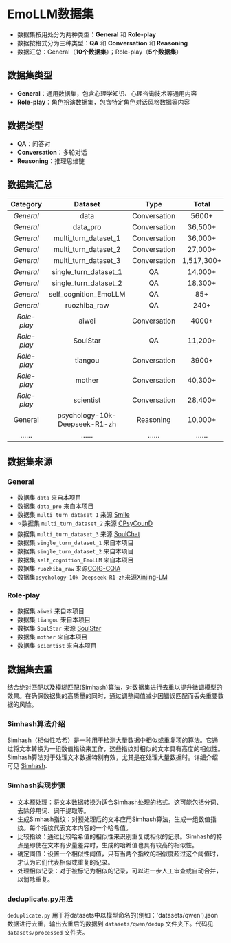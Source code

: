 # EmoLLM数据集

* 数据集按用处分为两种类型：**General** 和 **Role-play**
* 数据按格式分为三种类型：**QA** 和 **Conversation** 和 **Reasoning**
* 数据汇总：General（**10个数据集**）；Role-play（**5个数据集**）

## 数据集类型

* **General**：通用数据集，包含心理学知识、心理咨询技术等通用内容
* **Role-play**：角色扮演数据集，包含特定角色对话风格数据等内容

## 数据类型

* **QA**：问答对
* **Conversation**：多轮对话
* **Reasoning**：推理思维链

## 数据集汇总

|   Category  |        Dataset        |     Type     |  Total  |
| :---------: | :-------------------: | :----------: | :-----: |
|  *General*  |         data          | Conversation |  5600+  |
|  *General*  |       data_pro        | Conversation | 36,500+ |
|  *General*  | multi_turn_dataset_1  | Conversation | 36,000+ |
|  *General*  | multi_turn_dataset_2  | Conversation | 27,000+ |
|  *General*  | multi_turn_dataset_3  | Conversation | 1,517,300+ |
|  *General*  | single_turn_dataset_1 |      QA      | 14,000+ |
|  *General*  | single_turn_dataset_2 |      QA      | 18,300+ |
|  *General*  | self_cognition_EmoLLM |      QA      |   85+   |
|  *General*  |      ruozhiba_raw     |      QA      |   240+  |
| *Role-play* |         aiwei         | Conversation |  4000+  |
| *Role-play* |       SoulStar        |      QA      | 11,200+ |
| *Role-play* |        tiangou        | Conversation |  3900+  |
| *Role-play* |        mother         | Conversation | 40,300+ |
| *Role-play* |       scientist       | Conversation | 28,400+ |
| General | psychology-10k-Deepseek-R1-zh | Reasoning | 10,000+ |
|     ……      |          ……           |      ……      |   ……    |

## 数据集来源

### **General**

* 数据集 `data` 来自本项目
* 数据集 `data_pro` 来自本项目
* 数据集 `multi_turn_dataset_1` 来源 [Smile](https://github.com/qiuhuachuan/smile)
* ⭐数据集 `multi_turn_dataset_2` 来源 [CPsyCounD](https://github.com/CAS-SIAT-XinHai/CPsyCoun)
* 数据集 `multi_turn_dataset_3` 来源 [SoulChat](https://github.com/scutcyr/SoulChat)
* 数据集 `single_turn_dataset_1` 来自本项目
* 数据集 `single_turn_dataset_2` 来自本项目
* 数据集 `self_cognition_EmoLLM` 来自本项目
* 数据集 `ruozhiba_raw` 来源[COIG-CQIA](https://huggingface.co/datasets/m-a-p/COIG-CQIA/viewer/ruozhiba)
* 数据集`psychology-10k-Deepseek-R1-zh`来源[Xinjing-LM](https://github.com/Kedreamix/Xinjing-LM)

### **Role-play**

* 数据集 `aiwei` 来自本项目
* 数据集 `tiangou` 来自本项目
* 数据集 `SoulStar` 来源 [SoulStar](https://github.com/Nobody-ML/SoulStar)
* 数据集 `mother` 来自本项目
* 数据集 `scientist` 来自本项目

## 数据集去重

结合绝对匹配以及模糊匹配(Simhash)算法，对数据集进行去重以提升微调模型的效果。在确保数据集的高质量的同时，通过调整阈值减少因错误匹配而丢失重要数据的风险。

### **Simhash算法介绍**

Simhash（相似性哈希）是一种用于检测大量数据中相似或重复项的算法。它通过将文本转换为一组数值指纹来工作，这些指纹对相似的文本具有高度的相似性。Simhash算法对于处理文本数据特别有效，尤其是在处理大量数据时。详细介绍可见 [Simhash](https://algonotes.readthedocs.io/en/latest/Simhash.html).

### **Simhash实现步骤**

* 文本预处理：将文本数据转换为适合Simhash处理的格式。这可能包括分词、去除停用词、词干提取等。
* 生成Simhash指纹：对预处理后的文本应用Simhash算法，生成一组数值指纹。每个指纹代表文本内容的一个哈希值。
* 比较指纹：通过比较哈希值的相似性来识别重复或相似的记录。Simhash的特点是即使在文本有少量差异时，生成的哈希值也具有较高的相似性。
* 确定阈值：设置一个相似性阈值，只有当两个指纹的相似度超过这个阈值时，才认为它们代表相似或重复的记录。
* 处理相似记录：对于被标记为相似的记录，可以进一步人工审查或自动合并，以消除重复。

### deduplicate.py用法

`deduplicate.py` 用于将datasets中以模型命名的(例如：'datasets/qwen').json数据进行去重，输出去重后的数据到 `datasets/qwen/dedup` 文件夹下。代码见 `datasets/processed` 文件夹。
